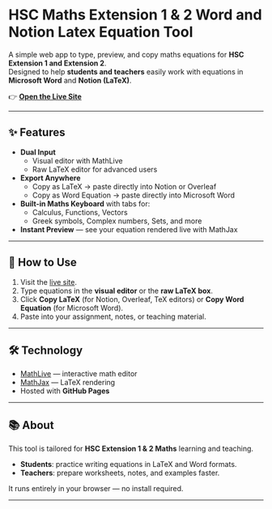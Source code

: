 # HSC Maths Extension 1 & 2 Word and Notion Latex Equation Tool

A simple web app to type, preview, and copy maths equations for **HSC Extension 1 and Extension 2**.  
Designed to help **students and teachers** easily work with equations in **Microsoft Word** and **Notion (LaTeX)**.

👉 **[Open the Live Site](https://matthewhuyijun.github.io/HSC-Extension-Maths-Equation-for-LaTeX-and-Word/)**

---

## ✨ Features
- **Dual Input**  
  - Visual editor with MathLive  
  - Raw LaTeX editor for advanced users  
- **Export Anywhere**  
  - Copy as LaTeX → paste directly into Notion or Overleaf  
  - Copy as Word Equation → paste directly into Microsoft Word  
- **Built-in Maths Keyboard** with tabs for:  
  - Calculus, Functions, Vectors  
  - Greek symbols, Complex numbers, Sets, and more  
- **Instant Preview** — see your equation rendered live with MathJax  

---

## 🚀 How to Use
1. Visit the [live site](https://matthewhuyijun.github.io/HSC-Extension-Maths-Equation-for-LaTeX-and-Word/).  
2. Type equations in the **visual editor** or the **raw LaTeX box**.  
3. Click **Copy LaTeX** (for Notion, Overleaf, TeX editors) or **Copy Word Equation** (for Microsoft Word).  
4. Paste into your assignment, notes, or teaching material.

---

## 🛠️ Technology
- [MathLive](https://cortexjs.io/mathlive/) — interactive math editor  
- [MathJax](https://www.mathjax.org/) — LaTeX rendering  
- Hosted with **GitHub Pages**  

---

## 📚 About
This tool is tailored for **HSC Extension 1 & 2 Maths** learning and teaching.  
- **Students**: practice writing equations in LaTeX and Word formats.  
- **Teachers**: prepare worksheets, notes, and examples faster.  

It runs entirely in your browser — no install required.

---
